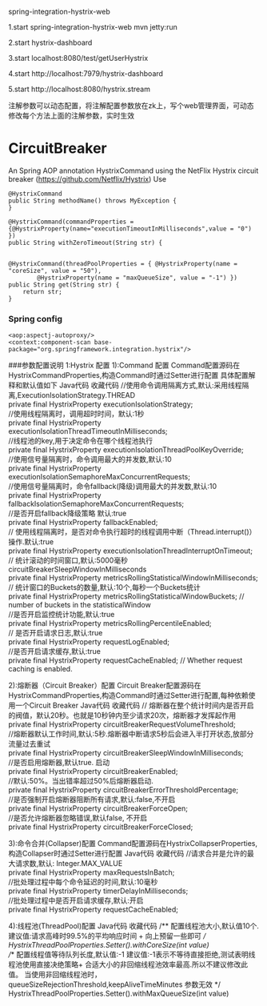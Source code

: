 spring-integration-hystrix-web


1.start spring-integration-hystrix-web
mvn jetty:run

2.start hystrix-dashboard

3.start
localhost:8080/test/getUserHystrix

4.start
http://localhost:7979/hystrix-dashboard

5.start
http://localhost:8080/hystrix.stream


注解参数可以动态配置，将注解配置参数放在zk上，写个web管理界面，可动态修改每个方法上面的注解参数，实时生效


# CircuitBreaker
An Spring AOP annotation HystrixCommand using the NetFlix Hystrix circuit breaker (https://github.com/Netflix/Hystrix)
Use

    
    @HystrixCommand
    public String methodName() throws MyException {
    }
    
    @HystrixCommand(commandProperties = {@HystrixProperty(name="executionTimeoutInMilliseconds",value = "0") })
	public String withZeroTimeout(String str) {
	
	
	@HystrixCommand(threadPoolProperties = { @HystrixProperty(name = "coreSize", value = "50"),
			@HystrixProperty(name = "maxQueueSize", value = "-1") })
	public String get(String str) {
		return str;
	}

### Spring config
<?xml version="1.0" encoding="UTF-8"?>
<beans xmlns="http://www.springframework.org/schema/beans"
	xmlns:context="http://www.springframework.org/schema/context"
	xmlns:aop="http://www.springframework.org/schema/aop"
	xmlns:xsi="http://www.w3.org/2001/XMLSchema-instance"
	xsi:schemaLocation="
		http://www.springframework.org/schema/beans http://www.springframework.org/schema/beans/spring-beans.xsd
		http://www.springframework.org/schema/aop http://www.springframework.org/schema/aop/spring-aop.xsd
		http://www.springframework.org/schema/context http://www.springframework.org/schema/context/spring-context.xsd">

	<aop:aspectj-autoproxy/>
	<context:component-scan base-package="org.springframework.integration.hystrix"/>

</beans>

###参数配置说明
1:Hystrix 配置
1):Command 配置
Command配置源码在HystrixCommandProperties,构造Command时通过Setter进行配置
具体配置解释和默认值如下
Java代码  收藏代码
//使用命令调用隔离方式,默认:采用线程隔离,ExecutionIsolationStrategy.THREAD  
private final HystrixProperty<ExecutionIsolationStrategy> executionIsolationStrategy;   
//使用线程隔离时，调用超时时间，默认:1秒  
private final HystrixProperty<Integer> executionIsolationThreadTimeoutInMilliseconds;   
//线程池的key,用于决定命令在哪个线程池执行  
private final HystrixProperty<String> executionIsolationThreadPoolKeyOverride;   
//使用信号量隔离时，命令调用最大的并发数,默认:10  
private final HystrixProperty<Integer> executionIsolationSemaphoreMaxConcurrentRequests;  
//使用信号量隔离时，命令fallback(降级)调用最大的并发数,默认:10  
private final HystrixProperty<Integer> fallbackIsolationSemaphoreMaxConcurrentRequests;   
//是否开启fallback降级策略 默认:true   
private final HystrixProperty<Boolean> fallbackEnabled;   
// 使用线程隔离时，是否对命令执行超时的线程调用中断（Thread.interrupt()）操作.默认:true  
private final HystrixProperty<Boolean> executionIsolationThreadInterruptOnTimeout;   
// 统计滚动的时间窗口,默认:5000毫秒circuitBreakerSleepWindowInMilliseconds  
private final HystrixProperty<Integer> metricsRollingStatisticalWindowInMilliseconds;  
// 统计窗口的Buckets的数量,默认:10个,每秒一个Buckets统计  
private final HystrixProperty<Integer> metricsRollingStatisticalWindowBuckets; // number of buckets in the statisticalWindow  
//是否开启监控统计功能,默认:true  
private final HystrixProperty<Boolean> metricsRollingPercentileEnabled;   
// 是否开启请求日志,默认:true  
private final HystrixProperty<Boolean> requestLogEnabled;   
//是否开启请求缓存,默认:true  
private final HystrixProperty<Boolean> requestCacheEnabled; // Whether request caching is enabled.  
 
2):熔断器（Circuit Breaker）配置
Circuit Breaker配置源码在HystrixCommandProperties,构造Command时通过Setter进行配置,每种依赖使用一个Circuit Breaker
Java代码  收藏代码
// 熔断器在整个统计时间内是否开启的阀值，默认20秒。也就是10秒钟内至少请求20次，熔断器才发挥起作用  
private final HystrixProperty<Integer> circuitBreakerRequestVolumeThreshold;   
//熔断器默认工作时间,默认:5秒.熔断器中断请求5秒后会进入半打开状态,放部分流量过去重试  
private final HystrixProperty<Integer> circuitBreakerSleepWindowInMilliseconds;   
//是否启用熔断器,默认true. 启动  
private final HystrixProperty<Boolean> circuitBreakerEnabled;   
//默认:50%。当出错率超过50%后熔断器启动.  
private final HystrixProperty<Integer> circuitBreakerErrorThresholdPercentage;  
//是否强制开启熔断器阻断所有请求,默认:false,不开启  
private final HystrixProperty<Boolean> circuitBreakerForceOpen;   
//是否允许熔断器忽略错误,默认false, 不开启  
private final HystrixProperty<Boolean> circuitBreakerForceClosed;  
 
3):命令合并(Collapser)配置
Command配置源码在HystrixCollapserProperties,构造Collapser时通过Setter进行配置
Java代码  收藏代码
//请求合并是允许的最大请求数,默认: Integer.MAX_VALUE  
private final HystrixProperty<Integer> maxRequestsInBatch;  
//批处理过程中每个命令延迟的时间,默认:10毫秒  
private final HystrixProperty<Integer> timerDelayInMilliseconds;  
//批处理过程中是否开启请求缓存,默认:开启  
private final HystrixProperty<Boolean> requestCacheEnabled;  
 
4):线程池(ThreadPool)配置
Java代码  收藏代码
/** 
配置线程池大小,默认值10个. 
建议值:请求高峰时99.5%的平均响应时间 + 向上预留一些即可 
*/  
HystrixThreadPoolProperties.Setter().withCoreSize(int value)  
/** 
配置线程值等待队列长度,默认值:-1 
建议值:-1表示不等待直接拒绝,测试表明线程池使用直接决绝策略+ 合适大小的非回缩线程池效率最高.所以不建议修改此值。 
当使用非回缩线程池时，queueSizeRejectionThreshold,keepAliveTimeMinutes 参数无效 
*/  
HystrixThreadPoolProperties.Setter().withMaxQueueSize(int value)  


